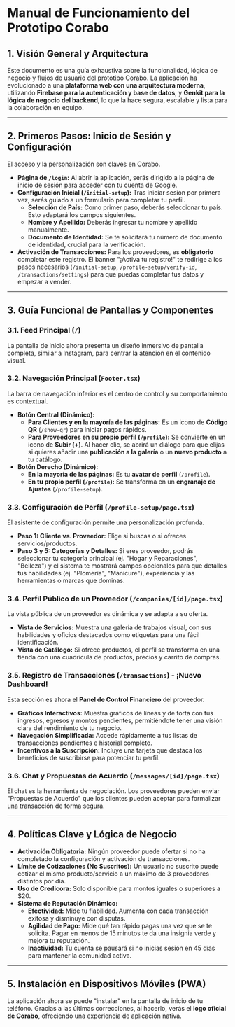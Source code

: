 # Manual de Funcionamiento del Prototipo Corabo

## 1. Visión General y Arquitectura

Este documento es una guía exhaustiva sobre la funcionalidad, lógica de negocio y flujos de usuario del prototipo Corabo. La aplicación ha evolucionado a una **plataforma web con una arquitectura moderna**, utilizando **Firebase para la autenticación y base de datos**, y **Genkit para la lógica de negocio del backend**, lo que la hace segura, escalable y lista para la colaboración en equipo.

---

## 2. Primeros Pasos: Inicio de Sesión y Configuración

El acceso y la personalización son claves en Corabo.

-   **Página de `/login`:** Al abrir la aplicación, serás dirigido a la página de inicio de sesión para acceder con tu cuenta de Google.
-   **Configuración Inicial (`/initial-setup`):** Tras iniciar sesión por primera vez, serás guiado a un formulario para completar tu perfil.
    -   **Selección de País:** Como primer paso, deberás seleccionar tu país. Esto adaptará los campos siguientes.
    -   **Nombre y Apellido:** Deberás ingresar tu nombre y apellido manualmente.
    -   **Documento de Identidad:** Se te solicitará tu número de documento de identidad, crucial para la verificación.
-   **Activación de Transacciones:** Para los proveedores, es **obligatorio** completar este registro. El banner "¡Activa tu registro!" te redirige a los pasos necesarios (`/initial-setup`, `/profile-setup/verify-id`, `/transactions/settings`) para que puedas completar tus datos y empezar a vender.

---

## 3. Guía Funcional de Pantallas y Componentes

### 3.1. Feed Principal (`/`)
La pantalla de inicio ahora presenta un diseño inmersivo de pantalla completa, similar a Instagram, para centrar la atención en el contenido visual.

### 3.2. Navegación Principal (`Footer.tsx`)
La barra de navegación inferior es el centro de control y su comportamiento es contextual.

-   **Botón Central (Dinámico):**
    -   **Para Clientes y en la mayoría de las páginas:** Es un icono de **Código QR** (`/show-qr`) para iniciar pagos rápidos.
    -   **Para Proveedores en su propio perfil (`/profile`):** Se convierte en un icono de **Subir (+)**. Al hacer clic, se abrirá un diálogo para que elijas si quieres añadir una **publicación a la galería** o un **nuevo producto** a tu catálogo.
-   **Botón Derecho (Dinámico):**
    -   **En la mayoría de las páginas:** Es tu **avatar de perfil** (`/profile`).
    -   **En tu propio perfil (`/profile`):** Se transforma en un **engranaje de Ajustes** (`/profile-setup`).

### 3.3. Configuración de Perfil (`/profile-setup/page.tsx`)
El asistente de configuración permite una personalización profunda.

-   **Paso 1: Cliente vs. Proveedor:** Elige si buscas o si ofreces servicios/productos.
-   **Paso 3 y 5: Categorías y Detalles:** Si eres proveedor, podrás seleccionar tu categoría principal (ej. "Hogar y Reparaciones", "Belleza") y el sistema te mostrará campos opcionales para que detalles tus habilidades (ej. "Plomería", "Manicure"), experiencia y las herramientas o marcas que dominas.

### 3.4. Perfil Público de un Proveedor (`/companies/[id]/page.tsx`)
La vista pública de un proveedor es dinámica y se adapta a su oferta.

-   **Vista de Servicios:** Muestra una galería de trabajos visual, con sus habilidades y oficios destacados como etiquetas para una fácil identificación.
-   **Vista de Catálogo:** Si ofrece productos, el perfil se transforma en una tienda con una cuadrícula de productos, precios y carrito de compras.

### 3.5. Registro de Transacciones (`/transactions`) - ¡Nuevo Dashboard!
Esta sección es ahora el **Panel de Control Financiero** del proveedor.
-   **Gráficos Interactivos:** Muestra gráficos de líneas y de torta con tus ingresos, egresos y montos pendientes, permitiéndote tener una visión clara del rendimiento de tu negocio.
-   **Navegación Simplificada:** Accede rápidamente a tus listas de transacciones pendientes e historial completo.
-   **Incentivos a la Suscripción:** Incluye una tarjeta que destaca los beneficios de suscribirse para potenciar tu perfil.

### 3.6. Chat y Propuestas de Acuerdo (`/messages/[id]/page.tsx`)
El chat es la herramienta de negociación. Los proveedores pueden enviar "Propuestas de Acuerdo" que los clientes pueden aceptar para formalizar una transacción de forma segura.

---

## 4. Políticas Clave y Lógica de Negocio

-   **Activación Obligatoria:** Ningún proveedor puede ofertar si no ha completado la configuración y activación de transacciones.
-   **Límite de Cotizaciones (No Suscritos):** Un usuario no suscrito puede cotizar el mismo producto/servicio a un máximo de 3 proveedores distintos por día.
-   **Uso de Credicora:** Solo disponible para montos iguales o superiores a $20.
-   **Sistema de Reputación Dinámico:**
    -   **Efectividad:** Mide tu fiabilidad. Aumenta con cada transacción exitosa y disminuye con disputas.
    -   **Agilidad de Pago:** Mide qué tan rápido pagas una vez que se te solicita. Pagar en menos de 15 minutos te da una insignia verde y mejora tu reputación.
    -   **Inactividad:** Tu cuenta se pausará si no inicias sesión en 45 días para mantener la comunidad activa.

---

## 5. Instalación en Dispositivos Móviles (PWA)

La aplicación ahora se puede "instalar" en la pantalla de inicio de tu teléfono. Gracias a las últimas correcciones, al hacerlo, verás el **logo oficial de Corabo**, ofreciendo una experiencia de aplicación nativa.
